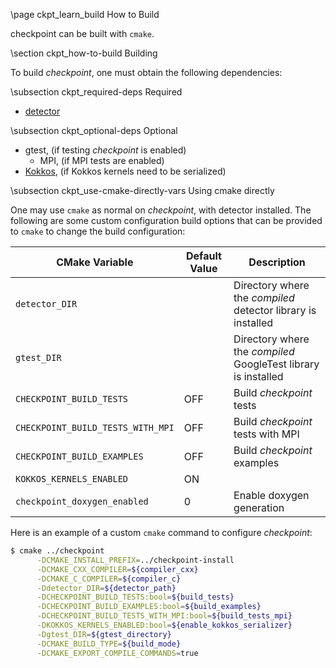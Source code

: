 \page ckpt_learn_build How to Build

checkpoint can be built with `cmake`.

\section ckpt_how-to-build Building

To build *checkpoint*, one must obtain the following dependencies:

\subsection ckpt_required-deps Required
  - [detector](https://github.com/DARMA-tasking/detector)

\subsection ckpt_optional-deps Optional

  - gtest,   (if testing *checkpoint* is enabled)
     - MPI,   (if MPI tests are enabled)
  - [Kokkos](https://github.com/kokkos/kokkos),  (if Kokkos kernels need to be serialized)

\subsection ckpt_use-cmake-directly-vars Using cmake directly

One may use `cmake` as normal on *checkpoint*, with detector installed.
The following are some custom configuration build options that can be
provided to `cmake` to change the build configuration:


| CMake Variable                   | Default Value   | Description |
| ------------------               | --------------- | ----------- |
| `detector_DIR`                    | | Directory where the *compiled* detector library is installed |
| `gtest_DIR`                       | | Directory where the *compiled* GoogleTest library is installed |
| `CHECKPOINT_BUILD_TESTS`          | OFF | Build *checkpoint* tests |
| `CHECKPOINT_BUILD_TESTS_WITH_MPI` | OFF | Build *checkpoint* tests with MPI |
| `CHECKPOINT_BUILD_EXAMPLES`       | OFF | Build *checkpoint* examples |
| `KOKKOS_KERNELS_ENABLED`          | ON | |
| `checkpoint_doxygen_enabled`      | 0               | Enable doxygen generation |

Here is an example of a custom `cmake` command to configure *checkpoint*:

```bash
$ cmake ../checkpoint                                                  \
      -DCMAKE_INSTALL_PREFIX=../checkpoint-install                     \
      -DCMAKE_CXX_COMPILER=${compiler_cxx}                             \
      -DCMAKE_C_COMPILER=${compiler_c}                                 \
      -Ddetector_DIR=${detector_path}                                  \
      -DCHECKPOINT_BUILD_TESTS:bool=${build_tests}                     \
      -DCHECKPOINT_BUILD_EXAMPLES:bool=${build_examples}               \
      -DCHECKPOINT_BUILD_TESTS_WITH_MPI:bool=${build_tests_mpi}        \
      -DKOKKOS_KERNELS_ENABLED:bool=${enable_kokkos_serializer}        \
      -Dgtest_DIR=${gtest_directory}                                   \
      -DCMAKE_BUILD_TYPE=${build_mode}                                 \
      -DCMAKE_EXPORT_COMPILE_COMMANDS=true
```
